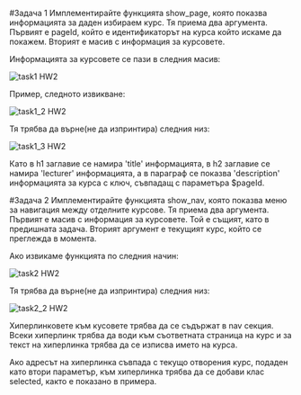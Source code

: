 #Задача 1
Имплементирайте функцията show_page, която показва информацията за даден избираем курс. Тя приема два аргумента. Първият е pageId, който е идентификаторът на курса който искаме да покажем. Вторият е масив с информация за курсовете.

Информацията за курсовете се пази в следния масив:

![task1 HW2](https://cloud.githubusercontent.com/assets/8988578/19660965/8e469862-9a3a-11e6-8660-6707de5bd05f.png)

Пример, следното извикване:

![task1_2 HW2](https://cloud.githubusercontent.com/assets/8988578/19661109/1661e2e2-9a3b-11e6-89f2-fd8eecc04cf6.png)

Тя трябва да върне(не да изпринтира) следния низ:

![task1_3 HW2](https://cloud.githubusercontent.com/assets/8988578/19661110/167122ac-9a3b-11e6-9292-ebe2ad9de5e2.png)

Като в h1 заглавие се намира 'title' информацията, в h2 заглавие се намира 'lecturer' информацията, а в параграф се показва 'description' информацията за курса с ключ, съвпадащ с параметъра $pageId.

#Задача 2
Имплементирайте функцията show_nav, която показва меню за навигация между отделните курсове. Тя приема два аргумента. Първият е масив с информация за курсовете. Той е същият, като в предишната задача. Вторият аргумент е текущият курс, който се преглежда в момента.

Ако извикаме функцията по следния начин:

![task2 HW2](https://cloud.githubusercontent.com/assets/8988578/19661240/a5ea8edc-9a3b-11e6-805b-028d2ee175d6.png)

Тя трябва да върне(не да изпринтира) следния низ:

![task2_2 HW2](https://cloud.githubusercontent.com/assets/8988578/19661241/a5ec607c-9a3b-11e6-9f1c-55518a8f949b.png)

Хиперлинковете към кусовете трябва да се съдържат в nav секция. Всеки хиперлинк трябва да води към съответната страница на курс и за текст на хиперлинка трябва да се изписва името на курса.

Ако адресът на хиперлинка съвпада с текущо отворения курс, подаден като втори параметър, към хиперлинка трябва да се добави клас selected, както е показано в примера.
